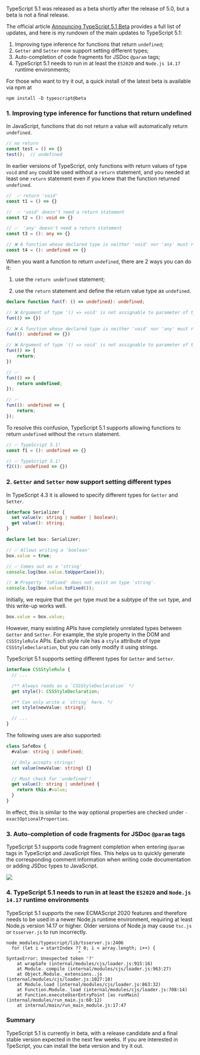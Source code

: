 TypeScript 5.1 was released as a beta shortly after the release of 5.0, but a beta is not a final release. 

The official article [Announcing TypeScript 5.1 Beta](https://devblogs.microsoft.com/typescript/announcing-typescript-5-1-beta/) provides a full list of updates, and here is my rundown of the main updates to TypeScript 5.1:

1. Improving type inference for functions that return `undefined`;
2. `Getter` and `Setter` now support setting different types;
3. Auto-completion of code fragments for JSDoc `@param` tags;
4. TypeScript 5.1 needs to run in at least the `ES2020` and `Node.js 14.17` runtime environments;

For those who want to try it out, a quick install of the latest beta is available via npm at


```shell
npm install -D typescript@beta
```

### 1. Improving type inference for functions that return undefined

In JavaScript, functions that do not return a value will automatically return `undefined`.

```js
// no return
const test = () => {}
test();  // undefined
```

In earlier versions of TypeScript, only functions with return values of type `void` and `any` could be used without a `return` statement, and you needed at least one `return` statement even if you knew that the function returned `undefined`.

```typescript
//  ✅ return 'void'
const t1 = () => {}

//  ✅ 'void' doesn't need a return statement
const t2 = (): void => {}

// ✅  'any' doesn't need a return statement
const t3 = (): any => {}

// ❌ A function whose declared type is neither 'void' nor 'any' must return a value.
const t4 = (): undefined => {}
```

When you want a function to return `undefined`, there are 2 ways you can do it:

1. use the `return undefined` statement;

2. use the `return` statement and define the return value type as `undefined`.

```typescript
declare function fun(f: () => undefined): undefined;

// ❌ Argument of type '() => void' is not assignable to parameter of type '() => undefined'.
fun(() => {})

// ❌ A function whose declared type is neither 'void' nor 'any' must return a value.
fun((): undefined => {})

// ❌ Argument of type '() => void' is not assignable to parameter of type '() => undefined'.
fun(() => {
    return;
})

// ✅ 
fun(() => {
    return undefined;
});

// ✅ 
fun((): undefined => {
    return;
});
```

To resolve this confusion, TypeScript 5.1 supports allowing functions to return `undefined` without the `return` statement.

```typescript
// ✅ TypeScript 5.1!
const f1 = (): undefined => {}

// ✅ TypeScript 5.1!
f2((): undefined => {})
```

### 2. `Getter` and `Setter` now support setting different types

In TypeScript 4.3 it is allowed to specify different types for `Getter` and `Setter`.

```typescript
interface Serializer {
  set value(v: string | number | boolean);
  get value(): string;
}

declare let box: Serializer;

// ✅ Allows writing a 'boolean'
box.value = true;

// ✅ Comes out as a 'string'
console.log(box.value.toUpperCase());

// ❌ Property 'toFixed' does not exist on type 'string'.
console.log(box.value.toFixed());
```

Initially, we require that the `get` type must be a subtype of the `set` type, and this write-up works well.

```typescript
box.value = box.value;
```

However, many existing APIs have completely unrelated types between `Getter` and `Setter`. For example, the style property in the DOM and `CSSStyleRule` APIs. Each style rule has a `style` attribute of type `CSSStyleDeclaration`, but you can only modify it using strings.

TypeScript 5.1 supports setting different types for `Getter` and `Setter`.

```typescript
interface CSSStyleRule {
  // ...

  /** Always reads as a `CSSStyleDeclaration` */
  get style(): CSSStyleDeclaration;

  /** Can only write a `string` here. */
  set style(newValue: string);

  // ...
}
```

The following uses are also supported:

```typescript
class SafeBox {
  #value: string | undefined;

  // Only accepts strings!
  set value(newValue: string) {}

  // Must check for 'undefined'!
  get value(): string | undefined {
    return this.#value;
  }
}
```
In effect, this is similar to the way optional properties are checked under `-exactOptionalProperties`.

### 3. Auto-completion of code fragments for JSDoc `@param` tags

TypeScript 5.1 supports code fragment completion when entering `@param` tags in TypeScript and JavaScript files. This helps us to quickly generate the corresponding comment information when writing code documentation or adding JSDoc types to JavaScript.

![](https://devblogs.microsoft.com/typescript/wp-content/uploads/sites/11/2023/04/paramTagSnippets-5-1-1.gif)

### 4. TypeScript 5.1 needs to run in at least the `ES2020` and `Node.js 14.17` runtime environments

TypeScript 5.1 supports the new ECMAScript 2020 features and therefore needs to be used in a newer Node.js runtime environment, requiring at least Node.js version 14.17 or higher. Older versions of Node.js may cause `tsc.js` or `tsserver.js` to run incorrectly.

```shell
node_modules/typescript/lib/tsserver.js:2406
  for (let i = startIndex ?? 0; i < array.length; i++) {
                           ^
SyntaxError: Unexpected token '?'
    at wrapSafe (internal/modules/cjs/loader.js:915:16)
    at Module._compile (internal/modules/cjs/loader.js:963:27)
    at Object.Module._extensions..js (internal/modules/cjs/loader.js:1027:10)
    at Module.load (internal/modules/cjs/loader.js:863:32)
    at Function.Module._load (internal/modules/cjs/loader.js:708:14)
    at Function.executeUserEntryPoint [as runMain] (internal/modules/run_main.js:60:12)
    at internal/main/run_main_module.js:17:47
```

### Summary

TypeScript 5.1 is currently in beta, with a release candidate and a final stable version expected in the next few weeks. If you are interested in TpeScript, you can install the beta version and try it out.
